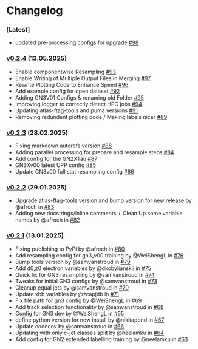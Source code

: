 # Changelog

### [Latest]

- updated pre-processing configs for upgrade [#98](https://github.com/umami-hep/umami-preprocessing/pull/98)

### [v0.2.4](https://github.com/umami-hep/umami-preprocessing/releases/tag/v0.2.4) (13.05.2025)

- Enable componentwise Resampling [#93](https://github.com/umami-hep/umami-preprocessing/pull/93)
- Enable Writing of Multiple Output Files in Merging [#97](https://github.com/umami-hep/umami-preprocessing/pull/97)
- Rewrite Plotting Code to Enhance Speed [#96](https://github.com/umami-hep/umami-preprocessing/pull/96)
- Add example config for open dataset [#92](https://github.com/umami-hep/umami-preprocessing/pull/92)
- Adding GN3V01 Configs & renaming old Folder [#95](https://github.com/umami-hep/umami-preprocessing/pull/95)
- Improving logger to correctly detect HPC jobs [#94](https://github.com/umami-hep/umami-preprocessing/pull/94)
- Updating atlas-ftag-tools and puma versions [#91](https://github.com/umami-hep/umami-preprocessing/pull/91)
- Removing redundent plotting code / Making labels nicer [#89](https://github.com/umami-hep/umami-preprocessing/pull/89)

### [v0.2.3](https://github.com/umami-hep/umami-preprocessing/releases/tag/v0.2.3) (28.02.2025)

- Fixing markdown autorefs version [#88](https://github.com/umami-hep/umami-preprocessing/pull/88)
- Adding parallel processing for prepare and resample steps [#84](https://github.com/umami-hep/umami-preprocessing/pull/84)
- Add config for the GN2XTau [#87](https://github.com/umami-hep/umami-preprocessing/pull/87)
- GN3Xv00 latest UPP config [#85](https://github.com/umami-hep/umami-preprocessing/pull/85)
- Update GN3v00 full stat resampling config [#86](https://github.com/umami-hep/umami-preprocessing/pull/86)

### [v0.2.2](https://github.com/umami-hep/umami-preprocessing/releases/tag/v0.2.2) (29.01.2025)

- Upgrade atlas-ftag-tools version and bump version for new release by @afroch in [#83](https://github.com/umami-hep/umami-preprocessing/pull/83)
- Adding new docstrings/inline comments + Clean Up some variable names by @afroch in [#82](https://github.com/umami-hep/umami-preprocessing/pull/82)

### [v0.2.1](https://github.com/umami-hep/umami-preprocessing/releases/tag/v0.2.1) (13.01.2025)

- Fixing publishing to PyPi by @afroch in [#80](https://github.com/umami-hep/umami-preprocessing/pull/80)
- Add resampling config for gn3_v00 training by @WeiShengL in [#76](https://github.com/umami-hep/umami-preprocessing/pull/76)
- Bump tools version by @samvanstroud in [#79](https://github.com/umami-hep/umami-preprocessing/pull/79)
- Add d0,z0 electron variables by @dkobylianskii in [#75](https://github.com/umami-hep/umami-preprocessing/pull/75)
- Quick fix for GN3 resampling by @samvanstroud in [#74](https://github.com/umami-hep/umami-preprocessing/pull/74)
- Tweaks for initial GN3 configs by @samvanstroud in [#73](https://github.com/umami-hep/umami-preprocessing/pull/73)
- Cleanup equal jets by @samvanstroud in [#70](https://github.com/umami-hep/umami-preprocessing/pull/70)
- Update xbb variables by @zcapjdb in [#71](https://github.com/umami-hep/umami-preprocessing/pull/71)
- Fix file path for gn3 config by @WeiShengL in [#69](https://github.com/umami-hep/umami-preprocessing/pull/69)
- Add track selection functionality by @samvanstroud in [#68](https://github.com/umami-hep/umami-preprocessing/pull/68)
- Config for GN3 dev by @WeiShengL in [#65](https://github.com/umami-hep/umami-preprocessing/pull/65)
- define python version for new install by @nikitapond in [#67](https://github.com/umami-hep/umami-preprocessing/pull/67)
- Update codecov by @samvanstroud in [#66](https://github.com/umami-hep/umami-preprocessing/pull/66)
- Updating with only c-jet classes split by @neelamku in [#64](https://github.com/umami-hep/umami-preprocessing/pull/64)
- Add config for GN2 extended labelling training by @neelamku in [#63](https://github.com/umami-hep/umami-preprocessing/pull/63)
